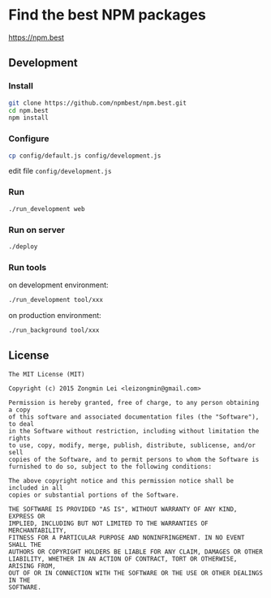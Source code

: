# Find the best NPM packages
https://npm.best

## Development

### Install

```bash
git clone https://github.com/npmbest/npm.best.git
cd npm.best
npm install
```

### Configure

```bash
cp config/default.js config/development.js
```

edit file `config/development.js`

### Run

```bash
./run_development web
```

### Run on server

```bash
./deploy
```

### Run tools

on development environment:

```bash
./run_development tool/xxx
```

on production environment:

```bash
./run_background tool/xxx
```


## License

```
The MIT License (MIT)

Copyright (c) 2015 Zongmin Lei <leizongmin@gmail.com>

Permission is hereby granted, free of charge, to any person obtaining a copy
of this software and associated documentation files (the "Software"), to deal
in the Software without restriction, including without limitation the rights
to use, copy, modify, merge, publish, distribute, sublicense, and/or sell
copies of the Software, and to permit persons to whom the Software is
furnished to do so, subject to the following conditions:

The above copyright notice and this permission notice shall be included in all
copies or substantial portions of the Software.

THE SOFTWARE IS PROVIDED "AS IS", WITHOUT WARRANTY OF ANY KIND, EXPRESS OR
IMPLIED, INCLUDING BUT NOT LIMITED TO THE WARRANTIES OF MERCHANTABILITY,
FITNESS FOR A PARTICULAR PURPOSE AND NONINFRINGEMENT. IN NO EVENT SHALL THE
AUTHORS OR COPYRIGHT HOLDERS BE LIABLE FOR ANY CLAIM, DAMAGES OR OTHER
LIABILITY, WHETHER IN AN ACTION OF CONTRACT, TORT OR OTHERWISE, ARISING FROM,
OUT OF OR IN CONNECTION WITH THE SOFTWARE OR THE USE OR OTHER DEALINGS IN THE
SOFTWARE.
```
